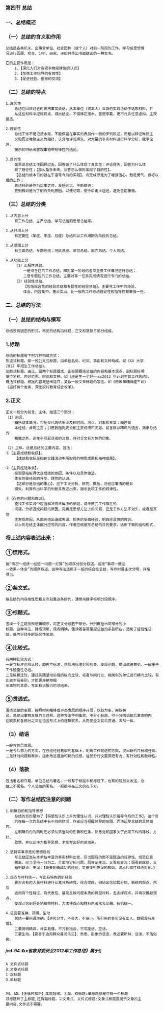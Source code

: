 ### 第四节 总结
### 一、总结概述
### （一）总结的含义和作用
    总结是各类机关、企事业单位、社会团体（或个人）对前一阶段的工作、学习或思想情
    况进行回顾、检查、分析、研究、评价并作出书面结论的一种文书。
    
    它的主要作用是：
        1.【深化人们对客观事物规律性的认识】
        2.【加强工作指导的有效性】
        3.【促进经验、信息的交流】
        
### （二）总结的特点
    1.真实性
        总结在回顾过去时要用事实说话，从本单位（或本人）自身的实践活动中选取材料，并
        从这些材料中提炼观点，得出结论。不得移花接木，张冠李戴，更不允许任意虚构，主观臆造。
        
    2.理论性
        总结工作不是记流水账，不能停留在事实的表层作一般的罗列陈述，而是以辩证唯物主
        义和历史唯物主义为指针，认真地评论得失，对大量的事实材料进行科学分析，就事论理，
        揭示和归纳出客观事物带规律性的结论。
        
    3.目的性
        如果说总结工作回顾过去，回答做了什么体现了真实性；评论得失，回答为什么体
        现了理论性；【那么指导未来，回答怎么做则体现了目的性】。
        【总结的根本目的就在于指导今后的实践】，肯定成绩是为了增强信心，鼓足勇气，做好以后的工作；
        总结经验是作为后事之师，发扬光大，不断前进；
        找到教训是为了明白失利原因，以便记取，使今后走上坦途，避免重蹈覆徹。
        
### （三）总结的分类
    1.从内容上分
        有工作总结、生产总结、学习总结和思想总结等。
        
    2.从时间上分
        有定期性（年度、季度、月度）总结和以工作周期为阶段的总结。
        
    3.从范围上分
        有全面总结、专题总结；地区总结、单位总结、部门总结、个人总结。
        
    4.从功能上分
        （1）汇报性总结。
            一是综合性的工作总结，即对某一阶段的各项重要工作情况进行总结；
            二是专题性的工作总结，主要对某一任务完成情况进行专门的总结。
        （2）经验性总结。
            【包括综合性的经验总结和专题性的经验总结】。主要写工作中的经验、
            体会，内容集中，重点突出，比一般的工作总结理论性和指导性都要强一些。
            
### 二、总结的写法
### （一）总结的结构与撰写
    总结没有固定的形式，常见的结构由标题、正文和落款三部分组成。
    
### 1.标题
    总结的标题有下列几种构成方式：
    陈述式标题。即一般公文式标题，由单位名称、时间、事由和文种构成。如《XX 大学
    2012 年招生工作总结》。
    论断式标题。由正、副两个标题组成，正标题概括总结的内容和基本观点，副标题标明
    单位名称、内容范围、时间和文种。如《还是生一个好——xx2012 年计划生育工作总结》。
    概括式标题。根据内容概括出题目，类似一般文章标题的写法。如《用改革精神建三峡》
    《抓好两个发挥，深化农村教育综合改革》。
    
### 2.正文
    正文一般分为前言、主体、结语三个部分：
    （1）前言。
        概括基本情况，包括交代总结所涉及的时间、地点、对象和背景；概述基
        本经验、点明主旨；引用数据扼要说明主要成绩和问题。前言除以精炼的语言，揭示总结的
        精髓之外，还在于引起读者的注意，并对全文有大体的印象。
        
    （2）主体。这是总结的主要内容，包括：
    ①【主要成绩和收获】。
        【成绩和收获是指在实践活动中所取得的物质成果和精神成果】。
        
    ②【主要经验体会】。
        经验是指取得优良成绩的原因、条件以及具体做法。
        体会则是经验的升华、理性的认识。
        【这部分是总结的重心】，应下工夫分析、研究、概括，对经过事情的是非
        得失、利弊作出科学的判断并表述出来，揭示此项工作的规律性。
        
    ③【存在的问题和教训】。
        查找工作实践中应当解决而未解决的问题，或未做完工作存在的
        问题。分析造成问题的原因，究竟是思想方法上的问题，还是工作方法不对头，或者是其他
        主客观原因，从而总结出造成失误、损失的反面经验，明白应汲取的教训。
        以上的总结主体部分应写的内容，作者应根据写总结的目的要求，选用下面的结构形式，

### 将上述内容表述出来：
### ①惯用式。
    按“情况一成绩一经验一问题一打算”的顺序分部分叙述，或按“事项一做法
    一效果一体会”的顺序叙述。这种写法适用于一般的综合性总结，写作时要主次分明，详略
    得当。
    
### ②条文式。
    按总结的内容按性质和主次轻重逐条排列，通常用数字标明分段顺序。
    
### ③标题式。
    围绕一个主题按照逻辑顺序，将正文分成若干部分，分别概括出每部分的小
    标题。这种写法，脉络清晰，观点明确，使读者容易掌握总结的宗旨所在，适用于经验性总
    结，或内容较多的综合性总结。
    
### ④比较式。
    有两种比较方式：
    一是立标准对照比较，即先立标准，然后用标准对照检查，发现问题，提出改进意见，一般用于工作检查性总结。
    二是纵横比较，通过实践活动前后的纵向比较，或者与同行业、相类似的单位进行横向比较。有比较才有鉴别，才能更准确地揭
    示事物的本质，写出有说服力的总结来。
    
### ⑤贯通式。
    围绕总结的主题，按照时间推移或事态发展的顺序开展，以叙为主，夹叙夹
    议，总结出事物发展的全过程。这种写法不列条款、不分小标题，但十分强调前后事态的内
    在联系和各部分之间在语言形式上的逻辑联系，从而使全文前后贯通、浑然一体。
    
### （3）结语
    一般写两层意思。
    一是今后努力的方向，在总结经验教训的基础上，明确工作前进的方向，提出新的目标和任务。
    二是针对问题和教训，提出改进措施和新的设想。这部分行文要简短有力、有针对性和鼓动性。
    
### （4）落款
    包括署名和日期。单位总结的署名，一般写于标题中和标题下，也有的随另文发送，总
    结上不署名。个人总结的署名，一般都写在正文的右下方。
    
### （二）写作总结应注意的问题
    1.明确目的和指导思想
        总结的目的是为了【将感性认识上升为理性认识，并以理性认识指导今后的工作】。这个目
        的在每一次的总结中有不同的体现，作者应当把握领导的意图，弄清起草总结的具体目的。
        在明确目的的同时还必须认清当前的形势和任务，熟悉党和国家关于此项工作的路线、方针、
        政策，并以此作为指导思想，才能写出好的总结来。
        
    2.坚持实事求是的思想路线
        写总结应当从本单位丰富的事实材料出发，引出固有的而不是臆造的规律性，切忌任意
        拔高，应当坚持一分为二，全面地分析问题，既肯定主流，又看到支流；既看到成绩，又
        看到缺点、失误；【既要明确成功的经验，又要找到失误的教训，切忌片面性和绝对化。】
        
    3.观点与材料统一，写出有特色的新经验
        要对占有的大量材料进行认真分析研究，综合提炼，归纳出恰如其分的、新颖的观点，然后
        选用有个性特征、有代表性、最能反映问题本质的典型材料，去支撑观点，并再次推敲观点，
        使观点恰到好处地统帅材料，力求使观点和材料两者水乳交融，有机统一。
        
    4.语言要准确、简明、生动
        总结一要用语准确，【讲究分寸，不夸大，不缩小，所引用的事实没有出人，数据没有差错】。
        二要简明精辟，朴实易懂，不冗长拖沓，不写废话、空话。
        三要生动，【要善于选用群众喜闻乐见】、熟悉、形象的语言，表述要新鲜、活泼，不落俗套。
    


##### jcd-94.《xx省教育委员会2012年工作总结》属于()
    A 文件式标题
    B.文章式标题
    C 双标题
    D.单标题


    94、AD。【金标尺解析】本题超纲。①单、双标题:单标题就是只有一个标题
    双标題除了主标题,还有副标题。②文章式、文件式标题:文章式标题要揭示文章的主
    要内容,文件式不需要。    